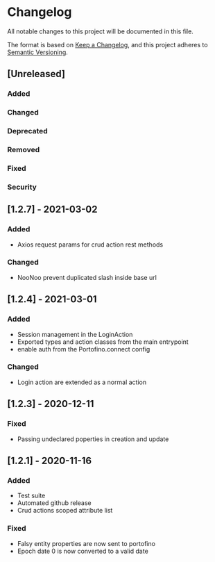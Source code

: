 # Changelog
All notable changes to this project will be documented in this file.

The format is based on [Keep a Changelog](https://keepachangelog.com/en/1.0.0/),
and this project adheres to [Semantic Versioning](https://semver.org/spec/v2.0.0.html).


## [Unreleased]

### Added

### Changed

### Deprecated

### Removed

### Fixed

### Security


## [1.2.7] - 2021-03-02

### Added
* Axios request params for crud action rest methods

### Changed
* NooNoo prevent duplicated slash inside base url


## [1.2.4] - 2021-03-01

### Added
* Session management in the LoginAction
* Exported types and action classes from the main entrypoint
* enable auth from the Portofino.connect config 

### Changed
* Login action are extended as a normal action


## [1.2.3] - 2020-12-11

### Fixed
* Passing undeclared poperties in creation and update


## [1.2.1] - 2020-11-16

### Added
* Test suite
* Automated github release
* Crud actions scoped attribute list

### Fixed
* Falsy entity properties are now sent to portofino
* Epoch date 0 is now converted to a valid date